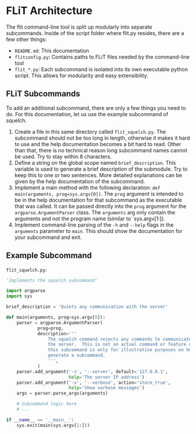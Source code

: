 # FLiT Architecture

The flit command-line tool is split up modularly into separate subcommands.
Inside of the script folder where flit.py resides, there are a few other
things:

- `README.md`: This documentation
- `flitconfig.py`: Contains paths to FLiT files needed by the command-line tool
- `flit_*.py`: Each subcommand is isolated into its own executable
  python script.  This allows for modularity and easy extensibility.

## FLiT Subcommands

To add an additional subcommand, there are only a few things you need to do.  For this documentation, let us use the example subcommand of squelch.

1. Create a file in this same directory called `flit_squelch.py`.  The
   subcommand should not be too long in length, otherwise it makes it hard to
   use and the help documentation becomes a bit hard to read.  Other than that,
   there is no technical reason long subcommand names cannot be used.  Try to
   stay within 8 characters.
2. Define a string on the global scope named `brief_description`.  This
   variable is used to generate a brief description of the submodule.  Try to
   keep this to one or two sentences.  More detailed explanations can be given
   by the help documentation of the subcommand.
3. Implement a main method with the following declaration:
   `def main(arguments, prog=sys.argv[0])`.  The `prog` argument is intended to
   be in the help documentation for that subcommand as the executable that was
   called.  It can be passed directly into the `prog` argument for the
   `argparse.ArgumentParser` class.  The `arguments` arg only contain the
   arguments and not the program name (similar to `sys.argv[1:]).
4. Implement command-line parsing of the `-h` and `--help` flags in the
   `arguments` parameter to `main`.  This should show the documentation for
   your subcommand and exit.

## Example Subcommand

`flit_squelch.py`:

```python
'Implements the squelch subcommand'

import argparse
import sys

brief_description = 'Quiets any communication with the server'

def main(arguments, prog=sys.argv[0]):
    parser = argparse.ArgumentParser(
            prog=prog,
            description='''
                The squelch command rejects any commands to communicate from
                the server.  This is not an actual command or feature of flit,
                this subcommand is only for illustrative purposes on how to
                generate a subcommand.
                ''',
            )
    parser.add_argument('-s', '--server', default='127.0.0.1',
                        help='The server IP address')
    parser.add_argument('-v', '--verbose', action='store_true',
                        help='Show verbose messages')
    args = parser.parse_args(arguments)

    # Subcommand logic here
    # ...

if __name__ == '__main__':
    sys.exit(main(sys.argv[1:]))
```
